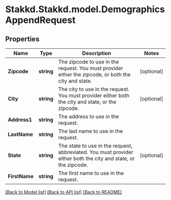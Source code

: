 # Stakkd.Stakkd.model.DemographicsAppendRequest

## Properties

Name | Type | Description | Notes
------------ | ------------- | ------------- | -------------
**Zipcode** | **string** | The zipcode to use in the request. You must provider either the zipcode, or both the city and state. | [optional] 
**City** | **string** | The city to use in the request. You must provider either both the city and state, or the zipcode. | [optional] 
**Address1** | **string** | The address to use in the request. | 
**LastName** | **string** | The last name to use in the request. | 
**State** | **string** | The state to use in the request, abbreviated. You must provider either both the city and state, or the zipcode. | [optional] 
**FirstName** | **string** | The first name to use in the request. | 

[[Back to Model list]](../README.md#documentation-for-models) [[Back to API list]](../README.md#documentation-for-api-endpoints) [[Back to README]](../README.md)

